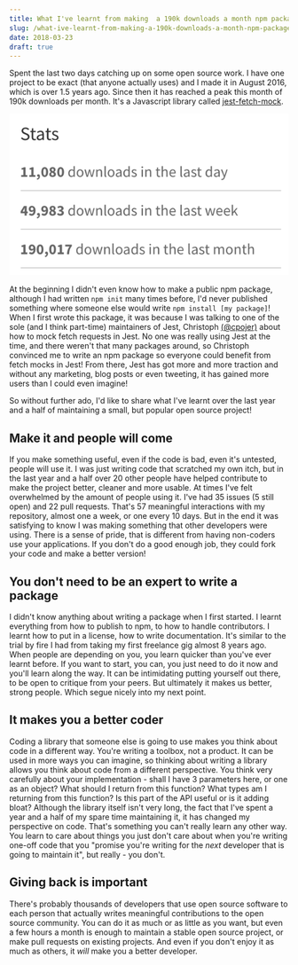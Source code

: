 ```yaml
---
title: What I've learnt from making  a 190k downloads a month npm package
slug: /what-ive-learnt-from-making-a-190k-downloads-a-month-npm-package
date: 2018-03-23
draft: true
---
```


Spent the last two days catching up on some open source work. I have one project to be exact (that anyone actually uses) and I made it in August 2016, which is over 1.5 years ago. Since then it has reached a peak this month of 190k downloads per month. It's a Javascript library called [jest-fetch-mock](https://www.npmjs.com/package/jest-fetch-mock).

![stats](./stats.png)

At the beginning I didn't even know how to make a public npm package, although I had written `npm init` many times before, I'd never published something where someone else would write `npm install [my package]`! When I first wrote this package, it was because I was talking to one of the sole (and I think part-time) maintainers of Jest, Christoph [(@cpojer)](https://twitter.com/cpojer) about how to mock fetch requests in Jest. No one was really using Jest at the time, and there weren't that many packages around, so Christoph convinced me to write an npm package so everyone could benefit from fetch mocks in Jest! From there, Jest has got more and more traction and without any marketing, blog posts or even tweeting, it has gained more users than I could even imagine!

So without further ado, I'd like to share what I've learnt over the last year and a half of maintaining a small, but popular open source project!

## Make it and people will come

If you make something useful, even if the code is bad, even it's untested, people will use it. I was just writing code that scratched my own itch, but in the last year and a half over 20 other people have helped contribute to make the project better, cleaner and more usable. At times I've felt overwhelmed by the amount of people using it. I've had 35 issues (5 still open) and 22 pull requests. That's 57 meaningful interactions with my repository, almost one a week, or one every 10 days. But in the end it was satisfying to know I was making something that other developers were using. There is a sense of pride, that is different from having non-coders use your applications. If you don't do a good enough job, they could fork your code and make a better version!

## You don't need to be an expert to write a package

I didn't know anything about writing a package when I first started. I learnt everything from how to publish to npm, to how to handle contributors. I learnt how to put in a license, how to write documentation. It's similar to the trial by fire I had from taking my first freelance gig almost 8 years ago. When people are depending on you, you learn quicker than you've ever learnt before. If you want to start, you can, you just need to do it now and you'll learn along the way. It can be intimidating putting yourself out there, to be open to critique from your peers. But ultimately it makes us better, strong people. Which segue nicely into my next point.

## It makes you a better coder

Coding a library that someone else is going to use makes you think about code in a different way. You're writing a toolbox, not a product. It can be used in more ways you can imagine, so thinking about writing a library allows you think about code from a different perspective. You think very carefully about your implementation - shall I have 3 parameters here, or one as an object? What should I return from this function? What types am I returning from this function? Is this part of the API useful or is it adding bloat? Although the library itself isn't very long, the fact that I've spent a year and a half of my spare time maintaining it, it has changed my perspective on code. That's something you can't really learn any other way. You learn to care about things you just don't care about when you're writing one-off code that you "promise you're writing for the _next_ developer that is going to maintain it", but really - you don't.

## Giving back is important

There's probably thousands of developers that use open source software to each person that actually writes meaningful contributions to the open source community. You can do it as much or as little as you want, but even a few hours a month is enough to maintain a stable open source project, or make pull requests on existing projects. And even if you don't enjoy it as much as others, it _will_ make you a better developer.
